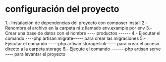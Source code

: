 # configuración del proyecto
1.- Instalación de dependencias del proyecto con composer install
2.- Renombre el archivo en la carpeta ráiz llamado env.example por env
3.- Crear una base de datos con el nombre ---- productos ------
4.- Ejecutar el comando ----php artisan migrate----- para crear las migraciones
5.- Ejecutar el comando -----php artisan storage:link----- para crear el acceso directo a la carpeta storage
6.- Ejecute el comando -------php artisan serve ---- para levantar el proyecto
